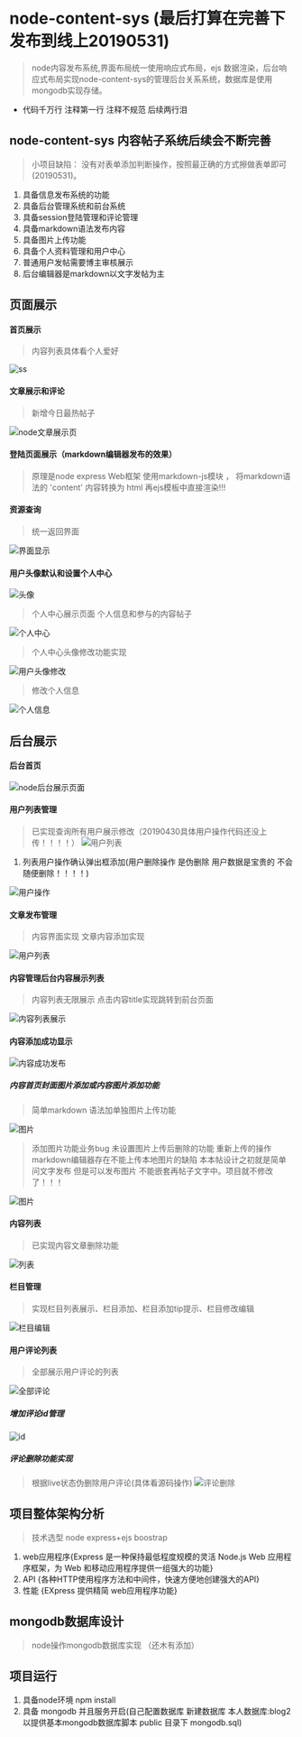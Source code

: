 # node-content-sys (最后打算在完善下 发布到线上20190531)
>node内容发布系统,界面布局统一使用响应式布局，ejs 数据渲染，后台响应式布局实现node-content-sys的管理后台关系系统，数据库是使用mongodb实现存储。

* 代码千万行 注释第一行 注释不规范 后续两行泪
## node-content-sys 内容帖子系统后续会不断完善
> 小项目缺陷： 没有对表单添加判断操作，按照最正确的方式擦做表单即可(20190531)。

1. 具备信息发布系统的功能
2. 具备后台管理系统和前台系统
3. 具备session登陆管理和评论管理
4. 具备markdown语法发布内容
5. 具备图片上传功能
6. 具备个人资料管理和用户中心
7. 普通用户发帖需要博主审核展示
8. 后台编辑器是markdown以文字发帖为主

## 页面展示
#### 首页展示
  > 内容列表具体看个人爱好
  
![ss](/public/img/ii4.png)  

#### 文章展示和评论

> 新增今日最热帖子

 ![node文章展示页](/public/img/ivewss.png)
 
#### 登陆页面展示（markdown编辑器发布的效果）

> 原理是node express Web框架 使用markdown-js模块 ， 将markdown语法的 'content' 内容转换为 html 再ejs模板中直接渲染!!!

 
 #### 资源查询
 
 > 统一返回界面
 
 ![界面显示](/public/img/none.png)
 
#### 用户头像默认和设置个人中心
 
![头像](/public/img/tt.png)
 
> 个人中心展示页面 个人信息和参与的内容帖子

![个人中心](/public/img/center.png)

> 个人中心头像修改功能实现

![用户头像修改](/public/img/ct2.png) 
 
> 修改个人信息

![个人信息](/public/img/more.png) 
 
## 后台展示

#### 后台首页
 ![node后台展示页面](/public/img/c.jpg)
#### 用户列表管理
> 已实现查询所有用户展示修改（20190430具体用户操作代码还没上传！！！！）
![用户列表](/public/img/f.png)

1. 列表用户操作确认弹出框添加(用户删除操作 是伪删除 用户数据是宝贵的 不会随便删除！！！！)

![用户操作](/public/img/aa.png)
#### 文章发布管理 
> 内容界面实现 文章内容添加实现

![用户列表](/public/img/SS.png)

#### 内容管理后台内容展示列表 

> 内容列表无限展示 点击内容title实现跳转到前台页面

![内容列表展示](/public/img/QQ.jpg)


#### 内容添加成功显示

![内容成功发布](/public/img/add.png)

##### 内容首页封面图片添加或内容图片添加功能
> 简单markdown 语法加单独图片上传功能

![图片](/public/img/p1.png)

> 添加图片功能业务bug 未设置图片上传后删除的功能 重新上传的操作 markdown编辑器存在不能上传本地图片的缺陷
本本帖设计之初就是简单问文字发布 但是可以发布图片 不能嵌套再帖子文字中。项目就不修改了！！！

![图片](/public/img/p2.png)

#### 内容列表
> 已实现内容文章删除功能

![列表](/public/img/LL.png)

#### 栏目管理
> 实现栏目列表展示、栏目添加、栏目添加tip提示、栏目修改编辑

![栏目编辑](/public/img/CC.png)

#### 用户评论列表

>全部展示用户评论的列表

![全部评论](/public/img/comments.png) 

##### 增加评论id管理
![id](/public/img/id.png)

##### 评论删除功能实现
> 根据live状态伪删除用户评论(具体看源码操作)
![评论删除](/public/img/admin_delete.png)



## 项目整体架构分析
> 技术选型 node express+ejs boostrap
 
1. web应用程序{Express 是一种保持最低程度规模的灵活 Node.js Web 应用程序框架，为 Web 和移动应用程序提供一组强大的功能}
2. API {各种HTTP使用程序方法和中间件，快速方便地创建强大的API}
3. 性能 {EXpress 提供精简 web应用程序功能}



## mongodb数据库设计
> node操作mongodb数据库实现 （还木有添加）

## 项目运行
1. 具备node环境 npm install
2. 具备 mongodb 并且服务开启(自己配置数据库 新建数据库 本人数据库:blog2 以提供基本mongodb数据库脚本 public 目录下 mongodb.sql)

   




